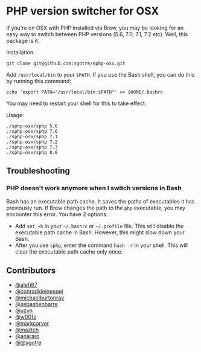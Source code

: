# PHP version switcher for OSX

If you're on OSX with PHP installed via Brew, you may be looking for an easy way to switch between PHP versions (5.6, 7.0, 7.1, 7.2 etc). Well, this package is it.

Installation:
```
git clone git@github.com:sgotre/sphp-osx.git
```

Add `/usr/local/bin` to your `$PATH`. If you use the Bash shell, you can do this by running this command:
```
echo 'export PATH="/usr/local/bin:$PATH"' >> $HOME/.bashrc
```
You may need to restart your shell for this to take effect.

Usage:
```
./sphp-osx/sphp 5.6
./sphp-osx/sphp 7.0
./sphp-osx/sphp 7.1
./sphp-osx/sphp 7.2
./sphp-osx/sphp 7.3
./sphp-osx/sphp 8.0
```

## Troubleshooting

### PHP doesn't work anymore when I switch versions in Bash

Bash has an executable path cache. It saves the paths of executables it has previously run. If Brew changes the path to the `php` executable, you may encounter
this error. You have 2 options:
- Add `set +h` in your `~/.bashrc` or `~/.profile` file. This will disable the executable path cache in Bash. However, this might slow down your Bash.
- After you use `sphp`, enter the command `hash -r` in your shell. This will clear the executable path cache only once.

## Contributors

* [@alefi87](https://github.com/alefi87)
* [@conradkleinespel](https://github.com/conradkleinespel)
* [@michaelburtonray](https://github.com/michaelburtonray)
* [@sebastienbarre](https://github.com/sebastienbarre)
* [@uzyn](https://github.com/uzyn)
* [@w00fz](https://github.com/w00fz)
* [@markcarver](https://github.com/markcarver)
* [@maztch](https://github.com/maztch)
* [@anararo](https://github.com/anararo)
* [@@sgotre](https://github.com/sgotre)
